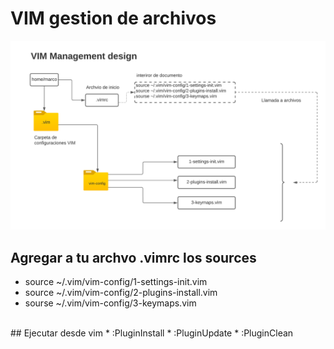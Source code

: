 # VIM gestion de archivos
![vim](https://raw.githubusercontent.com/marco-jaram/Images-Readme/main/Configuracion%20VIM.png)
<br>
## Agregar a tu archvo .vimrc los sources
* source ~/.vim/vim-config/1-settings-init.vim
* source ~/.vim/vim-config/2-plugins-install.vim
* sourse ~/.vim/vim-config/3-keymaps.vim
<br>
## Ejecutar desde vim
* :PluginInstall
* :PluginUpdate
* :PluginClean




